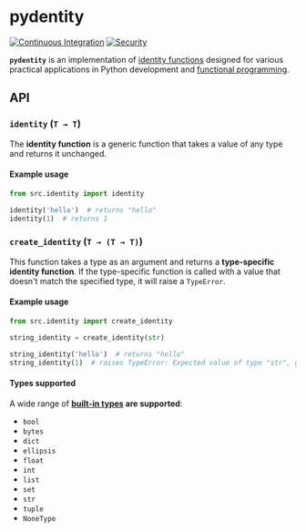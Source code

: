 # pydentity

[![Continuous Integration](https://github.com/Stassi/pydentity/actions/workflows/ci.yml/badge.svg)](https://github.com/Stassi/pydentity/actions/workflows/ci.yml)
[![Security](https://github.com/Stassi/pydentity/actions/workflows/security.yml/badge.svg)](https://github.com/Stassi/pydentity/actions/workflows/security.yml)

**`pydentity`** is an implementation of [identity functions](https://en.wikipedia.org/wiki/Identity_function) designed
for various practical applications in Python development
and [functional programming](https://en.wikipedia.org/wiki/Functional_programming).

## API

### `identity` (`T → T`)

The **identity function** is a generic function that takes a value of any type and returns it unchanged.

#### Example usage

```python
from src.identity import identity

identity('hello')  # returns "hello"
identity(1)  # returns 1
```

### `create_identity` (`T → (T → T)`)

This function takes a type as an argument and returns a **type-specific identity function**. If the type-specific
function is called with a value that doesn't match the specified type, it will raise a `TypeError`.

#### Example usage

```python
from src.identity import create_identity

string_identity = create_identity(str)

string_identity('hello')  # returns "hello"
string_identity(1)  # raises TypeError: Expected value of type "str", got "int"
```

#### Types supported

A wide range of **[built-in types](https://docs.python.org/3/library/stdtypes.html) are supported**:

* `bool`
* `bytes`
* `dict`
* `ellipsis`
* `float`
* `int`
* `list`
* `set`
* `str`
* `tuple`
* `NoneType`
